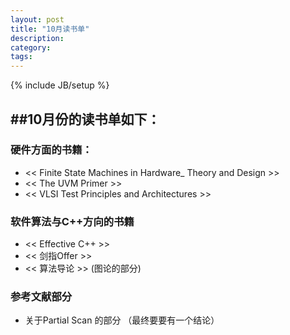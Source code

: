 ```yaml
---
layout: post
title: "10月读书单"
description: 
category: 
tags: 
---
```

{% include JB/setup %} 
 
##10月份的读书单如下：  
---
### 硬件方面的书籍：
* << Finite State Machines in Hardware_ Theory and Design >>
* << The UVM Primer >>
* << VLSI Test Principles and Architectures >>

### 软件算法与C++方向的书籍  
* << Effective C++ >>
* << 剑指Offer >>
* << 算法导论 >> (图论的部分)

### 参考文献部分
* 关于Partial Scan 的部分 （最终要要有一个结论）

